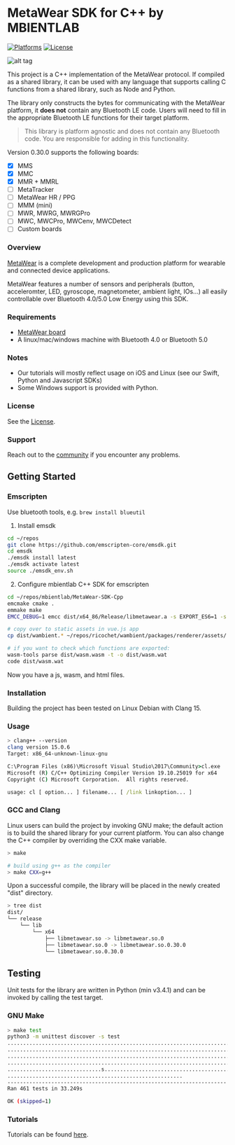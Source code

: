 # MetaWear SDK for C++ by MBIENTLAB

[![Platforms](https://img.shields.io/badge/platform-linux%20%7C%20windows%20%7C%20ios%20%7C%20osx-lightgrey)](https://github.com/mbientlab/MetaWear-SDK-Cpp)
[![License](https://img.shields.io/cocoapods/l/MetaWear.svg?style=flat)](https://github.com/mbientlab/MetaWear-SDK-Cpp/blob/master/LICENSE.md)

![alt tag](https://raw.githubusercontent.com/mbientlab/MetaWear-SDK-iOS-macOS-tvOS/master/Images/Metawear.png)

This project is a C++ implementation of the MetaWear protocol.  If compiled as a shared library, it can be used with any language that supports calling C functions from a shared library, such as Node and Python.  

The library only constructs the bytes for communicating with the MetaWear platform, it **does not** contain any Bluetooth LE code.  Users will need to fill in the appropriate Bluetooth LE functions for their target platform.

> This library is platform agnostic and does not contain any Bluetooth code. You are responsible for adding in this functionality.

Version 0.30.0 supports the following boards:
- [x] MMS
- [x] MMC
- [x] MMR + MMRL
- [ ] MetaTracker
- [ ] MetaWear HR / PPG
- [ ] MMM (mini)
- [ ] MWR, MWRG, MWRGPro
- [ ] MWC, MWCPro, MWCenv, MWCDetect 
- [ ] Custom boards

### Overview
[MetaWear](https://mbientlab.com) is a complete development and production platform for wearable and connected device applications.

MetaWear features a number of sensors and peripherals (button, acceleromter, LED, gyroscope, magnetometer, ambient light, IOs...) all easily controllable over Bluetooth 4.0/5.0 Low Energy using this SDK.

### Requirements
- [MetaWear board](https://mbientlab.com/store/)
- A linux/mac/windows machine with Bluetooth 4.0 or Bluetooth 5.0

### Notes
- Our tutorials will mostly reflect usage on iOS and Linux (see our Swift, Python and Javascript SDKs)
- Some Windows support is provided with Python.

### License
See the [License](https://github.com/mbientlab/MetaWear-SDK-Cpp/blob/master/LICENSE.md).

### Support
Reach out to the [community](https://mbientlab.com/community/) if you encounter any problems.

## Getting Started

### Emscripten

Use bluetooth tools, e.g. `brew install blueutil`

1. Install emsdk
```bash
cd ~/repos
git clone https://github.com/emscripten-core/emsdk.git
cd emsdk
./emsdk install latest
./emsdk activate latest
source ./emsdk_env.sh
```

2. Configure mbientlab C++ SDK for emscripten
```bash
cd ~/repos/mbientlab/MetaWear-SDK-Cpp
emcmake cmake .
emmake make
EMCC_DEBUG=1 emcc dist/x64_86/Release/libmetawear.a -s EXPORT_ES6=1 -s MODULARIZE=1 -s EXPORTED_FUNCTIONS=@api.txt -s EXPORT_NAME=wambient -o dist/wambient.mjs

# copy over to static assets in vue.js app
cp dist/wambient.* ~/repos/ricochet/wambient/packages/renderer/assets/

# if you want to check which functions are exported:
wasm-tools parse dist/wasm.wasm -t -o dist/wasm.wat
code dist/wasm.wat
```

Now you have a js, wasm, and html files.

### Installation
Building the project has been tested on Linux Debian with Clang 15.  

### Usage

```sh
> clang++ --version
clang version 15.0.6
Target: x86_64-unknown-linux-gnu
```
```bat
C:\Program Files (x86)\Microsoft Visual Studio\2017\Community>cl.exe
Microsoft (R) C/C++ Optimizing Compiler Version 19.10.25019 for x64
Copyright (C) Microsoft Corporation.  All rights reserved.

usage: cl [ option... ] filename... [ /link linkoption... ]
```

### GCC and Clang
Linux users can build the project by invoking GNU make; the default action is to build the shared library for your current platform.  You can also change the C++ compiler by overriding the CXX make variable.

```sh
> make

# build using g++ as the compiler
> make CXX=g++
```

Upon a successful compile, the library will be placed in the newly created "dist" directory.

```sh
> tree dist
dist/
└── release
    └── lib
        └── x64
            ├── libmetawear.so -> libmetawear.so.0
            ├── libmetawear.so.0 -> libmetawear.so.0.30.0
            └── libmetawear.so.0.30.0

```

## Testing
Unit tests for the library are written in Python (min v3.4.1) and can be invoked by calling the test target.

### GNU Make
```sh
> make test
python3 -m unittest discover -s test
.................................................................................
.................................................................................
.................................................................................
.................................................................................
..............................s..................................................
........................................................
----------------------------------------------------------------------
Ran 461 tests in 33.249s

OK (skipped=1)
```

### Tutorials
Tutorials can be found [here](https://mbientlab.com/tutorials/).
